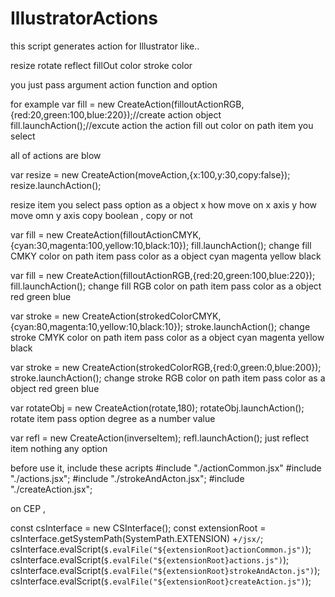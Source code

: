 # IllustratorActions

this script generates action for Illustrator like..

resize
rotate
reflect
fillOut color
stroke color


you just pass argument action function and option

for example
var fill = new CreateAction(filloutActionRGB,{red:20,green:100,blue:220});//create action object
fill.launchAction();//excute action
the action fill out color on path item you select

all of actions are blow


var resize = new CreateAction(moveAction,{x:100,y:30,copy:false});
resize.launchAction();

resize item you select 
pass option as a object
x how move on x axis
y how move omn y axis
copy boolean , copy or not

var fill = new CreateAction(filloutActionCMYK,{cyan:30,magenta:100,yellow:10,black:10});
fill.launchAction();
change fill CMKY color on path item
pass color as a object
cyan magenta yellow black

var fill = new CreateAction(filloutActionRGB,{red:20,green:100,blue:220});
fill.launchAction();
change fill RGB color on path item
pass color as a object
red green blue

var stroke = new CreateAction(strokedColorCMYK,{cyan:80,magenta:10,yellow:10,black:10});
stroke.launchAction();
change stroke CMYK color on path item
pass color as a object
cyan magenta yellow black

var stroke = new CreateAction(strokedColorRGB,{red:0,green:0,blue:200});
stroke.launchAction();
change stroke RGB color on path item
pass color as a object
red green blue

var rotateObj = new CreateAction(rotate,180);
rotateObj.launchAction();
rotate item 
pass option degree as a number value 

var refl = new CreateAction(inverseItem);
refl.launchAction();
just reflect item
nothing any option


before use it, include these acripts
#include "./actionCommon.jsx"
#include "./actions.jsx";
#include "./strokeAndActon.jsx";
#include "./createAction.jsx";

on CEP , 

const csInterface = new CSInterface();
const extensionRoot = csInterface.getSystemPath(SystemPath.EXTENSION) +`/jsx/`;
csInterface.evalScript(`$.evalFile("${extensionRoot}actionCommon.js")`);
csInterface.evalScript(`$.evalFile("${extensionRoot}actions.js")`);
csInterface.evalScript(`$.evalFile("${extensionRoot}strokeAndActon.js")`);
csInterface.evalScript(`$.evalFile("${extensionRoot}createAction.js")`);
